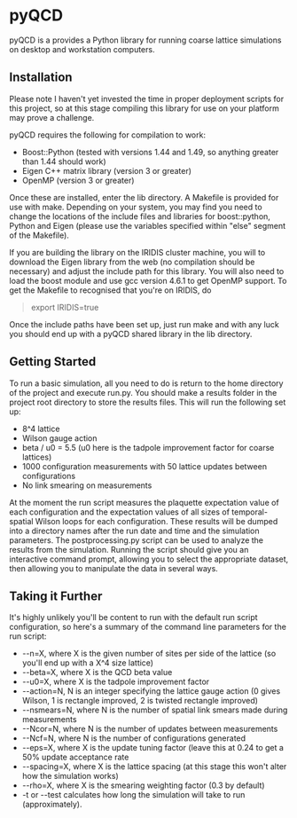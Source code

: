 pyQCD
=====
pyQCD is a provides a Python library for running coarse lattice simulations on desktop and workstation computers.

Installation
------------
Please note I haven't yet invested the time in proper deployment scripts for this project, so at this stage compiling
this library for use on your platform may prove a challenge.

pyQCD requires the following for compilation to work:

* Boost::Python (tested with versions 1.44 and 1.49, so anything greater than 1.44 should work)
* Eigen C++ matrix library (version 3 or greater)
* OpenMP (version 3 or greater)

Once these are installed, enter the lib directory. A Makefile is provided for use with make. Depending on your system,
you may find you need to change the locations of the include files and libraries for boost::python, Python and Eigen
(please use the variables specified within "else" segment of the Makefile).

If you are building the library on the IRIDIS cluster machine, you will to download the Eigen library from the web (no
compilation should be necessary) and adjust the include path for this library. You will also need to load the boost
module and use gcc version 4.6.1 to get OpenMP support. To get the Makefile to recognised that you're on IRIDIS, do
> export IRIDIS=true

Once the include paths have been set up, just run make and with any luck you should end up with a pyQCD shared library
in the lib directory.

Getting Started
---------------
To run a basic simulation, all you need to do is return to the home directory of the project and execute run.py. You
should make a results folder in the project root directory to store the results files. This will run the following set
up:

* 8^4 lattice
* Wilson gauge action
* beta / u0 = 5.5 (u0 here is the tadpole improvement factor for coarse lattices)
* 1000 configuration measurements with 50 lattice updates between configurations
* No link smearing on measurements

At the moment the run script measures the plaquette expectation value of each configuration and the expectation values
of all sizes of temporal-spatial Wilson loops for each configuration. These results will be dumped into a directory
names after the run date and time and the simulation parameters. The postprocessing.py script can be used to analyze
the results from the simulation. Running the script should give you an interactive command prompt, allowing you to
select the appropriate dataset, then allowing you to manipulate the data in several ways.

Taking it Further
-----------------
It's highly unlikely you'll be content to run with the default run script configuration, so here's a summary of the 
command line parameters for the run script:

* --n=X, where X is the given number of sites per side of the lattice (so you'll end up with a X^4 size lattice)
* --beta=X, where X is the QCD beta value
* --u0=X, where X is the tadpole improvement factor
* --action=N, N is an integer specifying the lattice gauge action (0 gives Wilson, 1 is rectangle improved, 2 is twisted
 rectangle improved)
* --nsmears=N, where N is the number of spatial link smears made during measurements
* --Ncor=N, where N is the number of updates between measurements
* --Ncf=N, where N is the number of configurations generated
* --eps=X, where X is the update tuning factor (leave this at 0.24 to get a 50% update acceptance rate
* --spacing=X, where X is the lattice spacing (at this stage this won't alter how the simulation works)
* --rho=X, where X is the smearing weighting factor (0.3 by default)
* -t or --test calculates how long the simulation will take to run (approximately).
